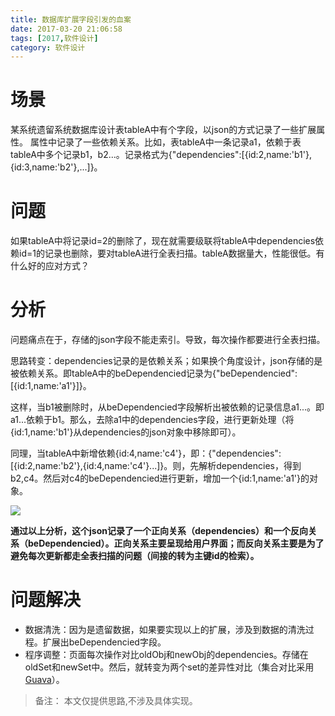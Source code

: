 ```yaml
---
title: 数据库扩展字段引发的血案
date: 2017-03-20 21:06:58
tags: [2017,软件设计]
category: 软件设计
---
```

# 场景
某系统遗留系统数据库设计表tableA中有个字段，以json的方式记录了一些扩展属性。
属性中记录了一些依赖关系。比如，表tableA中一条记录a1，依赖于表tableA中多个记录b1，b2...。记录格式为{"dependencies":[{id:2,name:'b1'},{id:3,name:'b2'},...]}。

# 问题
如果tableA中将记录id=2的删除了，现在就需要级联将tableA中dependencies依赖id=1的记录也删除，要对tableA进行全表扫描。tableA数据量大，性能很低。有什么好的应对方式？

<!-- more-->

# 分析
问题痛点在于，存储的json字段不能走索引。导致，每次操作都要进行全表扫描。

思路转变：dependencies记录的是依赖关系；如果换个角度设计，json存储的是被依赖关系。即tableA中的beDependencied记录为{"beDependencied":[{id:1,name:'a1'}]}。

这样，当b1被删除时，从beDependencied字段解析出被依赖的记录信息a1...。即a1...依赖于b1。那么，去除a1中的dependencies字段，进行更新处理（将{id:1,name:'b1'}从dependencies的json对象中移除即可）。

同理，当tableA中新增依赖{id:4,name:'c4'}，即：{"dependencies":[{id:2,name:'b2'},{id:4,name:'c4'}...]}。则，先解析dependencies，得到b2,c4。然后对c4的beDependencied进行更新，增加一个{id:1,name:'a1'}的对象。

![](http://of7369y0i.bkt.clouddn.com//2017/03/%E6%9E%B6%E6%9E%84%E8%AE%BE%E8%AE%A1/%E6%89%A9%E5%B1%95%E5%AD%97%E6%AE%B5%E5%A4%84%E7%90%86.png)

**通过以上分析，这个json记录了一个正向关系（dependencies）和一个反向关系（beDependencied）。正向关系主要呈现给用户界面；而反向关系主要是为了避免每次更新都走全表扫描的问题（间接的转为主键id的检索）。**


# 问题解决
+ 数据清洗：因为是遗留数据，如果要实现以上的扩展，涉及到数据的清洗过程。扩展出beDependencied字段。
+ 程序调整：页面每次操作对比oldObj和newObj的dependencies。存储在oldSet和newSet中。然后，就转变为两个set的差异性对比（集合对比采用[Guava](https://github.com/google/guava)）。

> 备注：
> 本文仅提供思路,不涉及具体实现。
